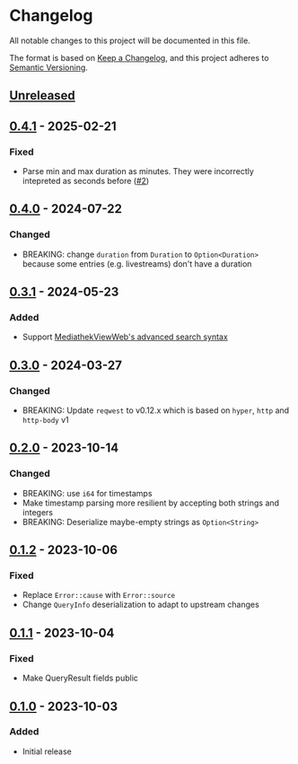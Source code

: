 # Changelog

All notable changes to this project will be documented in this file.

The format is based on [Keep a Changelog](https://keepachangelog.com/en/1.0.0/),
and this project adheres to [Semantic Versioning](https://semver.org/spec/v2.0.0.html).

## [Unreleased]

## [0.4.1] - 2025-02-21

### Fixed

- Parse min and max duration as minutes. They were incorrectly intepreted as seconds before ([#2](https://github.com/d-k-bo/mediathekviewweb-rs/issues/2))

## [0.4.0] - 2024-07-22

### Changed

- BREAKING: change `duration` from `Duration` to `Option<Duration>` because some entries (e.g. livestreams) don't have a duration 

## [0.3.1] - 2024-05-23

### Added

- Support [MediathekViewWeb's advanced search syntax](https://github.com/mediathekview/mediathekviewweb/blob/master/README.md#erweiterte-suche)

## [0.3.0] - 2024-03-27

### Changed

- BREAKING: Update `reqwest` to v0.12.x which is based on `hyper`, `http` and `http-body` v1

## [0.2.0] - 2023-10-14

### Changed

- BREAKING: use `i64` for timestamps
- Make timestamp parsing more resilient by accepting both strings and integers
- BREAKING: Deserialize maybe-empty strings as `Option<String>`

## [0.1.2] - 2023-10-06

### Fixed

- Replace `Error::cause` with `Error::source`
- Change `QueryInfo` deserialization to adapt to upstream changes

## [0.1.1] - 2023-10-04

### Fixed

- Make QueryResult fields public

## [0.1.0] - 2023-10-03

### Added

- Initial release

[Unreleased]: https://github.com/d-k-bo/mediathekviewweb-rs/compare/v0.4.1...HEAD
[0.4.1]: https://github.com/d-k-bo/mediathekviewweb-rs/compare/v0.4.0...v0.4.1
[0.4.0]: https://github.com/d-k-bo/mediathekviewweb-rs/compare/v0.3.1...v0.4.0
[0.3.1]: https://github.com/d-k-bo/mediathekviewweb-rs/compare/v0.3.0...v0.3.1
[0.3.0]: https://github.com/d-k-bo/mediathekviewweb-rs/compare/v0.2.0...v0.3.0
[0.2.0]: https://github.com/d-k-bo/mediathekviewweb-rs/compare/v0.1.2...v0.2.0
[0.1.2]: https://github.com/d-k-bo/mediathekviewweb-rs/compare/v0.1.1...v0.1.2
[0.1.1]: https://github.com/d-k-bo/mediathekviewweb-rs/compare/v0.1.0...v0.1.1
[0.1.0]: https://github.com/d-k-bo/mediathekviewweb-rs/releases/tag/v0.1.0
